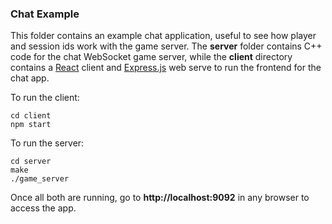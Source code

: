 ### Chat Example

This folder contains an example chat application, useful to see how player and
session ids work with the game server. The **server** folder contains C++ code
for the chat WebSocket game server, while the **client** directory contains a
[React](https://reactjs.org/)
client and [Express.js](https://expressjs.com/) web serve to run the frontend
for the chat app.

To run the client:

```shell
cd client
npm start
```

To run the server:

```shell
cd server
make
./game_server
```

Once all both are running, go to **http://localhost:9092** in any
browser to access the app.
